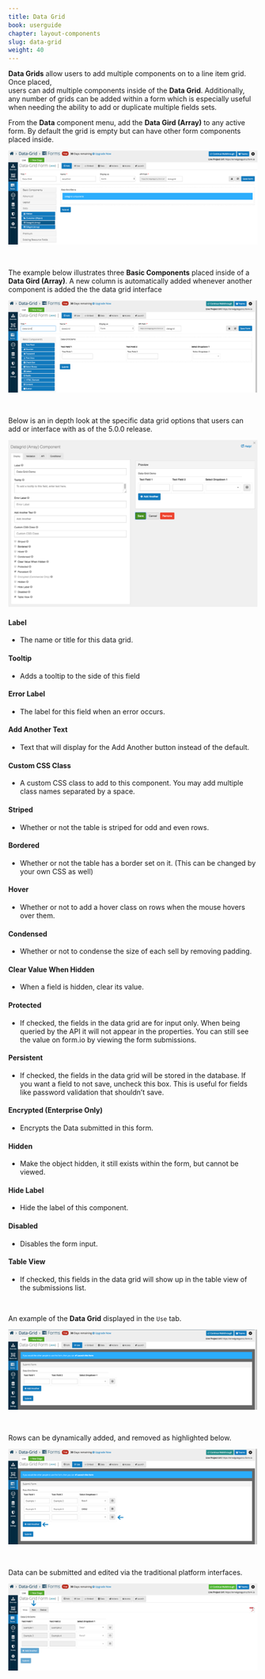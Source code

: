 ```yaml
---
title: Data Grid
book: userguide
chapter: layout-components
slug: data-grid
weight: 40
---
```

**Data Grids** allow users to add multiple components on to a line item grid. Once placed,  
users can add multiple components inside of the **Data Grid**. Additionally, any number of grids can be added
within a form which is especially useful when needing the ability to add or duplicate multiple fields sets.

From the **Data** component menu, add the **Data Gird (Array)** to any active form. By default the grid is empty 
but can have other form components placed inside. 

![Data Grid Example](/assets/img/userguide/layout-components/Data-Grid-1.png)

&nbsp;

The example below illustrates three **Basic Components** placed inside of a **Data Gird (Array)**. A new column is 
automatically added whenever another component is added the the data grid interface 

![Data Grid Example](/assets/img/userguide/layout-components/Data-Grid-2.png)

&nbsp;

Below is an in depth look at the specific data grid options that users can add or interface with as of the 5.0.0 release.  

![Data Grid Component Details](/assets/img/userguide/layout-components/Data-Grid-3.png)

#### Label

* The name or title for this data grid.

#### Tooltip

* Adds a tooltip to the side of this field

#### Error Label 

* The label for this field when an error occurs. 

#### Add Another Text

* Text that will display for the Add Another button instead of the default. 

#### Custom CSS Class

* A custom CSS class to add to this component. You may add multiple class names separated by a space.

#### Striped 

* Whether or not the table is striped for odd and even rows.

#### Bordered 

* Whether or not the table has a border set on it. (This can be changed by your own CSS as well)

#### Hover 

* Whether or not to add a hover class on rows when the mouse hovers over them.

#### Condensed 

* Whether or not to condense the size of each sell by removing padding.

#### Clear Value When Hidden 

* When a field is hidden, clear its value. 

#### Protected 

* If checked, the fields in the data grid are for input only. When being queried by the API it will not appear in the properties. You can still see the value on form.io by viewing the form submissions.

#### Persistent 

* If checked, the fields in the data grid will be stored in the database. If you want a field to not save, uncheck this box. This is useful for fields like password validation that shouldn’t save.

#### Encrypted (Enterprise Only) 

* Encrypts the Data submitted in this form. 

#### Hidden 

* Make the object hidden, it still exists within the form, but cannot be viewed. 

#### Hide Label 

* Hide the label of this component. 

#### Disabled 

* Disables the form input. 

#### Table View 

* If checked, this fields in the data grid will show up in the table view of the submissions list.

&nbsp;

An example of the **Data Grid** displayed in the ```Use``` tab.  

![Data Grid Example](/assets/img/userguide/layout-components/Data-Grid-4.png)

&nbsp;

Rows can be dynamically added, and removed as highlighted below.

![Data Grid Example](/assets/img/userguide/layout-components/Data-Grid-5.png)

&nbsp; 

Data can be submitted and edited via the traditional platform interfaces. 

![Data Grid Example](/assets/img/userguide/layout-components/Data-Grid-6.png)




